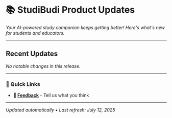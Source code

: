 # 📚 StudiBudi Product Updates

*Your AI-powered study companion keeps getting better! Here's what's new for students and educators.*

---

## Recent Updates

*No notable changes in this release.*

---

### 🔗 Quick Links
- **📧 [Feedback](mailto:feedback@studibudi.com)** - Tell us what you think

---

*Updated automatically • Last refresh: July 12, 2025*